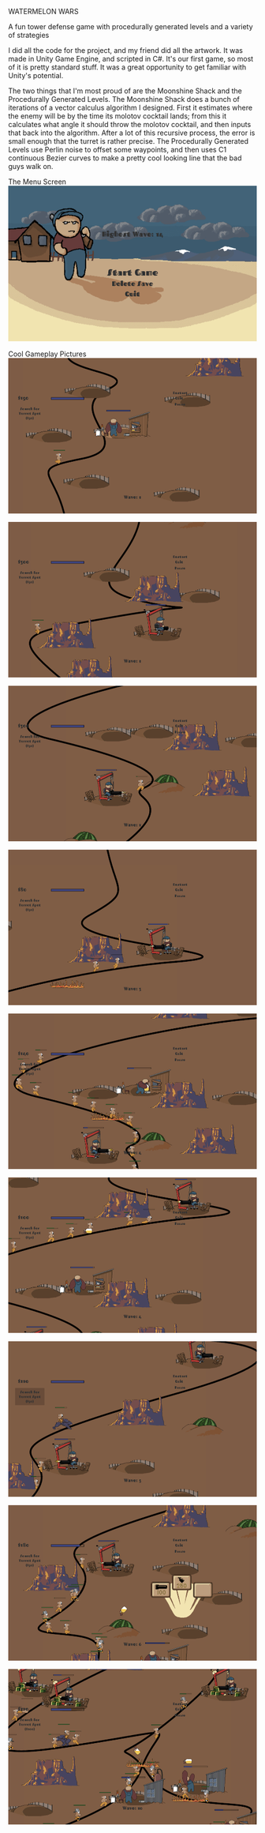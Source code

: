 WATERMELON WARS

A fun tower defense game with procedurally generated levels and a variety of strategies

I did all the code for the project, and my friend did all the artwork. It was made in Unity Game Engine, and scripted in C#. It's our first game, so most of it is pretty standard stuff. It was a great opportunity to get familiar with Unity's potential.

The two things that I'm most proud of are the Moonshine Shack and the Procedurally Generated Levels. The Moonshine Shack does a bunch of iterations of a vector calculus algorithm I designed. First it estimates where the enemy will be by the time its molotov cocktail lands; from this it calculates what angle it should throw the molotov cocktail, and then inputs that back into the algorithm. After a lot of this recursive process, the error is small enough that the turret is rather precise. The Procedurally Generated Levels use Perlin noise to offset some waypoints, and then uses C1 continuous Bezier curves to make a pretty cool looking line that the bad guys walk on.


The Menu Screen
![The Menu Screen](https://github.com/zachhilton/WatermelonWars/blob/master/1.png?raw=true)

Cool Gameplay Pictures
![The Menu Screen](https://github.com/zachhilton/WatermelonWars/blob/master/2.png?raw=true)

![The Menu Screen](https://github.com/zachhilton/WatermelonWars/blob/master/3.png?raw=true)

![The Menu Screen](https://github.com/zachhilton/WatermelonWars/blob/master/4.png?raw=true)

![The Menu Screen](https://github.com/zachhilton/WatermelonWars/blob/master/5.png?raw=true)

![The Menu Screen](https://github.com/zachhilton/WatermelonWars/blob/master/6.png?raw=true)

![The Menu Screen](https://github.com/zachhilton/WatermelonWars/blob/master/7.png?raw=true)

![The Menu Screen](https://github.com/zachhilton/WatermelonWars/blob/master/8.png?raw=true)

![The Menu Screen](https://github.com/zachhilton/WatermelonWars/blob/master/9.png?raw=true)

![The Menu Screen](https://github.com/zachhilton/WatermelonWars/blob/master/10.png?raw=true)
